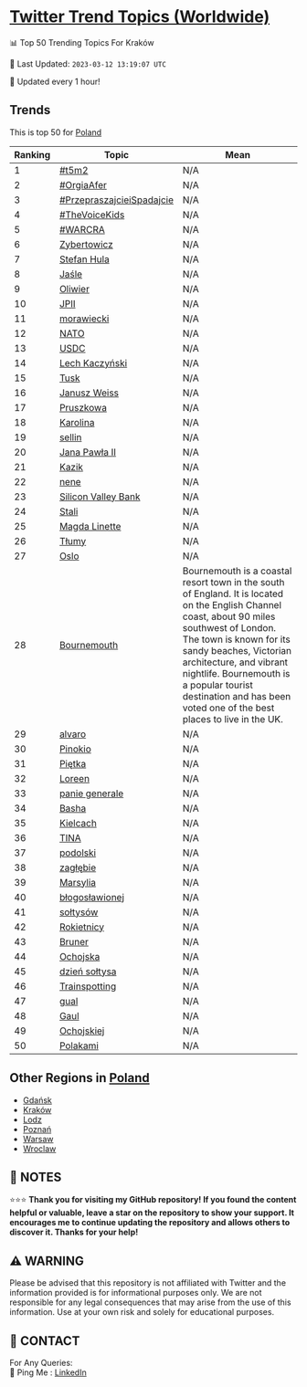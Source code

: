 [Twitter Trend Topics (Worldwide)](https://github.com/ErcinDedeoglu/Twitter-Trend-Topics)
==========


📊 Top 50 Trending Topics For Kraków

📆 Last Updated: `2023-03-12 13:19:07 UTC`

🔧 Updated every 1 hour!


## Trends

This is top 50 for [Poland](</Poland>)

| Ranking | Topic | Mean |
| ------- | ------------ | ------------ |
| 1 | [#t5m2](http://twitter.com/search?q=%23t5m2) | N/A |
| 2 | [#OrgiaAfer](http://twitter.com/search?q=%23OrgiaAfer) | N/A |
| 3 | [#PrzepraszajcieiSpadajcie](http://twitter.com/search?q=%23PrzepraszajcieiSpadajcie) | N/A |
| 4 | [#TheVoiceKids](http://twitter.com/search?q=%23TheVoiceKids) | N/A |
| 5 | [#WARCRA](http://twitter.com/search?q=%23WARCRA) | N/A |
| 6 | [Zybertowicz](http://twitter.com/search?q=Zybertowicz) | N/A |
| 7 | [Stefan Hula](http://twitter.com/search?q=Stefan+Hula) | N/A |
| 8 | [Jaśle](http://twitter.com/search?q=Ja%c5%9ble) | N/A |
| 9 | [Oliwier](http://twitter.com/search?q=Oliwier) | N/A |
| 10 | [JPII](http://twitter.com/search?q=JPII) | N/A |
| 11 | [morawiecki](http://twitter.com/search?q=morawiecki) | N/A |
| 12 | [NATO](http://twitter.com/search?q=NATO) | N/A |
| 13 | [USDC](http://twitter.com/search?q=USDC) | N/A |
| 14 | [Lech Kaczyński](http://twitter.com/search?q=Lech+Kaczy%c5%84ski) | N/A |
| 15 | [Tusk](http://twitter.com/search?q=Tusk) | N/A |
| 16 | [Janusz Weiss](http://twitter.com/search?q=Janusz+Weiss) | N/A |
| 17 | [Pruszkowa](http://twitter.com/search?q=Pruszkowa) | N/A |
| 18 | [Karolina](http://twitter.com/search?q=Karolina) | N/A |
| 19 | [sellin](http://twitter.com/search?q=sellin) | N/A |
| 20 | [Jana Pawła II](http://twitter.com/search?q=Jana+Paw%c5%82a+II) | N/A |
| 21 | [Kazik](http://twitter.com/search?q=Kazik) | N/A |
| 22 | [nene](http://twitter.com/search?q=nene) | N/A |
| 23 | [Silicon Valley Bank](http://twitter.com/search?q=Silicon+Valley+Bank) | N/A |
| 24 | [Stali](http://twitter.com/search?q=Stali) | N/A |
| 25 | [Magda Linette](http://twitter.com/search?q=Magda+Linette) | N/A |
| 26 | [Tłumy](http://twitter.com/search?q=T%c5%82umy) | N/A |
| 27 | [Oslo](http://twitter.com/search?q=Oslo) | N/A |
| 28 | [Bournemouth](http://twitter.com/search?q=Bournemouth) | Bournemouth is a coastal resort town in the south of England. It is located on the English Channel coast, about 90 miles southwest of London. The town is known for its sandy beaches, Victorian architecture, and vibrant nightlife. Bournemouth is a popular tourist destination and has been voted one of the best places to live in the UK. |
| 29 | [alvaro](http://twitter.com/search?q=alvaro) | N/A |
| 30 | [Pinokio](http://twitter.com/search?q=Pinokio) | N/A |
| 31 | [Piętka](http://twitter.com/search?q=Pi%c4%99tka) | N/A |
| 32 | [Loreen](http://twitter.com/search?q=Loreen) | N/A |
| 33 | [panie generale](http://twitter.com/search?q=panie+generale) | N/A |
| 34 | [Basha](http://twitter.com/search?q=Basha) | N/A |
| 35 | [Kielcach](http://twitter.com/search?q=Kielcach) | N/A |
| 36 | [TINA](http://twitter.com/search?q=TINA) | N/A |
| 37 | [podolski](http://twitter.com/search?q=podolski) | N/A |
| 38 | [zagłębie](http://twitter.com/search?q=zag%c5%82%c4%99bie) | N/A |
| 39 | [Marsylia](http://twitter.com/search?q=Marsylia) | N/A |
| 40 | [błogosławionej](http://twitter.com/search?q=b%c5%82ogos%c5%82awionej) | N/A |
| 41 | [sołtysów](http://twitter.com/search?q=so%c5%82tys%c3%b3w) | N/A |
| 42 | [Rokietnicy](http://twitter.com/search?q=Rokietnicy) | N/A |
| 43 | [Bruner](http://twitter.com/search?q=Bruner) | N/A |
| 44 | [Ochojska](http://twitter.com/search?q=Ochojska) | N/A |
| 45 | [dzień sołtysa](http://twitter.com/search?q=dzie%c5%84+so%c5%82tysa) | N/A |
| 46 | [Trainspotting](http://twitter.com/search?q=Trainspotting) | N/A |
| 47 | [gual](http://twitter.com/search?q=gual) | N/A |
| 48 | [Gaul](http://twitter.com/search?q=Gaul) | N/A |
| 49 | [Ochojskiej](http://twitter.com/search?q=Ochojskiej) | N/A |
| 50 | [Polakami](http://twitter.com/search?q=Polakami) | N/A |



## Other Regions in [Poland](</Poland>)

* [Gdańsk](</Poland/Gdańsk.md>)
* [Kraków](</Poland/Kraków.md>)
* [Lodz](</Poland/Lodz.md>)
* [Poznań](</Poland/Poznań.md>)
* [Warsaw](</Poland/Warsaw.md>)
* [Wroclaw](</Poland/Wroclaw.md>)



## 📝 NOTES

⭐⭐⭐ **Thank you for visiting my GitHub repository! If you found the content helpful or valuable, leave a star on the repository to show your support. It encourages me to continue updating the repository and allows others to discover it. Thanks for your help!**


## ⚠️ WARNING

Please be advised that this repository is not affiliated with Twitter and the information provided is for informational purposes only. We are not responsible for any legal consequences that may arise from the use of this information. Use at your own risk and solely for educational purposes.


## 📨 CONTACT

 For Any Queries:  
            🏓 Ping Me : [LinkedIn](https://www.linkedin.com/in/ercindedeoglu/)
